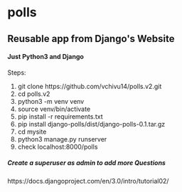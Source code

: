 # polls

<h2>Reusable app from Django's Website</h2>
<h4>Just Python3 and Django</h4>
<p>Steps:</p>
<ol>
  <li>git clone https://github.com/vchivu14/polls.v2.git</li>
  <li>cd polls.v2</li>
  <li>python3 -m venv venv</li>
  <li>source venv/bin/activate</li>
  <li>pip install -r requirements.txt</li>
  <li>pip install django-polls/dist/django-polls-0.1.tar.gz</li>
  <li>cd mysite</li>
  <li>python3 manage.py runserver</li>
  <li>check localhost:8000/polls</li>
</ol>
<h5>Create a superuser as admin to add more Questions</h5>
<link>https://docs.djangoproject.com/en/3.0/intro/tutorial02/<link>
